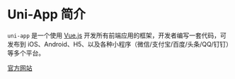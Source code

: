 # Uni-App 简介

`uni-app` 是一个使用 [Vue.js](https://cn.vuejs.org/index.html) 开发所有前端应用的框架，开发者编写一套代码，可发布到 iOS、Android、H5、以及各种小程序（微信/支付宝/百度/头条/QQ/钉钉）等多个平台。

[官方网站](https://uniapp.dcloud.io/README)
